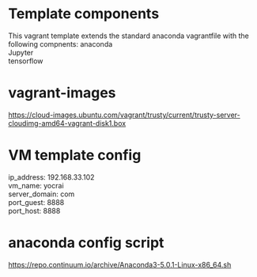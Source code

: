 # Template components
This vagrant template extends the standard anaconda vagrantfile with the following compnents:
anaconda<br />
Jupyter<br />
tensorflow <br />

# vagrant-images
https://cloud-images.ubuntu.com/vagrant/trusty/current/trusty-server-cloudimg-amd64-vagrant-disk1.box

# VM template config
ip_address: 192.168.33.102<br />
vm_name: yocrai<br />
server_domain: com<br />
port_guest: 8888<br />
port_host: 8888<br />

# anaconda config script
https://repo.continuum.io/archive/Anaconda3-5.0.1-Linux-x86_64.sh

